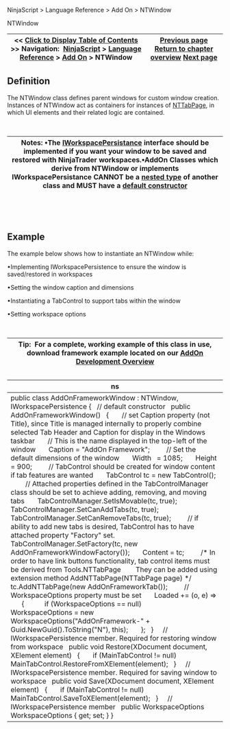 ﻿


NinjaScript \> Language Reference \> Add On \> NTWindow






















NTWindow







| \<\< [Click to Display Table of Contents](ntwindow.md) \>\> **Navigation:**     [NinjaScript](ninjascript-1.md) \> [Language Reference](language_reference_wip-1.md) \> [Add On](add_on-1.md) \> NTWindow | [Previous page](ntmessageboxsimple_show()-1.md) [Return to chapter overview](add_on-1.md) [Next page](numerictextbox-1.md) |
| --- | --- |











## Definition


The NTWindow class defines parent windows for custom window creation. Instances of NTWindow act as containers for instances of [NTTabPage](nttabpage_class-1.md), in which UI elements and their related logic are contained. 


 




| Notes:  •The [IWorkspacePersistance](iworkspacepersistence_interface-1.md) interface should be implemented if you want your window to be saved and restored with NinjaTrader workspaces.•AddOn Classes which derive from NTWindow or implements IWorkspacePersistance CANNOT be a [nested type](https://msdn.microsoft.com/en-us/library/ms173120.aspx) of another class and MUST have a [default constructor](https://msdn.microsoft.com/en-us/library/ms173115.aspx) |
| --- |



 


 


## Example


The example below shows how to instantiate an NTWindow while:


•Implementing IWorkspacePersistence to ensure the window is saved/restored in workspaces

•Setting the window caption and dimensions

•Instantiating a TabControl to support tabs within the window

•Setting workspace options

 




| Tip:  For a complete, working example of this class in use, download framework example located on our [AddOn Development Overview](addon_development_overview-1.md) |
| --- |



## 


## 




| ns |
| --- |
| public class AddOnFrameworkWindow : NTWindow, IWorkspacePersistence {    // default constructor    public AddOnFrameworkWindow()    {        // set Caption property (not Title), since Title is managed internally to properly combine selected Tab Header and Caption for display in the Windows taskbar        // This is the name displayed in the top\-left of the window        Caption \= "AddOn Framework";          // Set the default dimensions of the window        Width   \= 1085;        Height \= 900;          // TabControl should be created for window content if tab features are wanted        TabControl tc \= new TabControl();          // Attached properties defined in the TabControlManager class should be set to achieve adding, removing, and moving tabs        TabControlManager.SetIsMovable(tc, true);        TabControlManager.SetCanAddTabs(tc, true);        TabControlManager.SetCanRemoveTabs(tc, true);          // if ability to add new tabs is desired, TabControl has to have attached property "Factory" set.        TabControlManager.SetFactory(tc, new AddOnFrameworkWindowFactory());        Content \= tc;          /\* In order to have link buttons functionality, tab control items must be derived from Tools.NTTabPage         They can be added using extension method AddNTTabPage(NTTabPage page) \*/        tc.AddNTTabPage(new AddOnFrameworkTab());          // WorkspaceOptions property must be set        Loaded \+\= (o, e) \=\>        {            if (WorkspaceOptions \=\= null)                WorkspaceOptions \= new WorkspaceOptions("AddOnFramework\-" \+ Guid.NewGuid().ToString("N"), this);        };    }      // IWorkspacePersistence member. Required for restoring window from workspace    public void Restore(XDocument document, XElement element)    {        if (MainTabControl !\= null)            MainTabControl.RestoreFromXElement(element);    }      // IWorkspacePersistence member. Required for saving window to workspace    public void Save(XDocument document, XElement element)    {        if (MainTabControl !\= null)            MainTabControl.SaveToXElement(element);    }      // IWorkspacePersistence member    public WorkspaceOptions WorkspaceOptions { get; set; } } |









